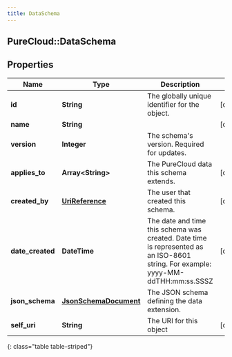 ```yaml
---
title: DataSchema
---
```

## PureCloud::DataSchema

## Properties

|Name | Type | Description | Notes|
|------------ | ------------- | ------------- | -------------|
| **id** | **String** | The globally unique identifier for the object. | [optional] |
| **name** | **String** |  | [optional] |
| **version** | **Integer** | The schema&#39;s version. Required for updates. | |
| **applies_to** | **Array&lt;String&gt;** | The PureCloud data this schema extends. | [optional] |
| **created_by** | [**UriReference**](UriReference.html) | The user that created this schema. | [optional] |
| **date_created** | **DateTime** | The date and time this schema was created. Date time is represented as an ISO-8601 string. For example: yyyy-MM-ddTHH:mm:ss.SSSZ | [optional] |
| **json_schema** | [**JsonSchemaDocument**](JsonSchemaDocument.html) | The JSON schema defining the data extension. | |
| **self_uri** | **String** | The URI for this object | [optional] |
{: class="table table-striped"}


